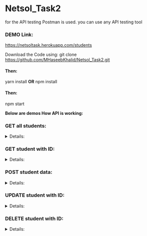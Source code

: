 # Netsol_Task2

for the API testing Postman is used.
you can use any API testing tool

 ### DEMO Link:
https://netsoltask.herokuapp.com/students


Download the Code using:
git clone https://github.com/MHaseebKhalid/Netsol_Task2.git


#### Then:
yarn install
**OR**
npm install

#### Then:
npm start


**Below are demos How API is working:**

### GET all students:
<details>
<summary>Details:</summary>
 <p>
http://localhost:5000/students
**OR**
https://netsoltask.herokuapp.com/students

**This is how data will be get in form of JSON**
![GET](https://user-images.githubusercontent.com/38959887/128004631-2cf23089-23df-46ed-a3b2-ca6c83b691fd.PNG)
 </p>
</details>

### GET student with ID:
<details>
<summary>Details:</summary>
 <p>
http://localhost:5000/students/id
**OR**
https://netsoltask.herokuapp.com/students/id

**This is how specific student will be get in form of JSON**
![GET_ID](https://user-images.githubusercontent.com/38959887/128005501-baa5367b-74af-4875-9f07-44a1bccbafdd.PNG)
 </p>
 </details>

### POST student data:
<details>
<summary>Details:</summary>
 <p>
http://localhost:5000/students
**OR**
https://netsoltask.herokuapp.com/students/

**This is how data student will be added in form of JSON**
![POST](https://user-images.githubusercontent.com/38959887/128005689-74c077ad-fa66-43e2-9310-0db2478eeefc.PNG)
 </p>
 </details>

### UPDATE student with ID:
<details>
<summary>Details:</summary>
 <p>
http://localhost:5000/students/id
**OR**
https://netsoltask.herokuapp.com/students/id

**This is how specific student will be updated**
![PATCH](https://user-images.githubusercontent.com/38959887/128005786-4bd7e971-68c0-4e04-9051-b3a4da19ede4.PNG)
 </p>
 </details>

### DELETE student with ID:
<details>
<summary>Details:</summary>
 <p>
http://localhost:5000/students/id
**OR**
https://netsoltask.herokuapp.com/students/id

**This is how specific student will be Deleted**
![DELETE](https://user-images.githubusercontent.com/38959887/128005849-c6ae6bc3-03b8-4b73-896e-be288ecee73c.PNG)
 </p>
 </details>












